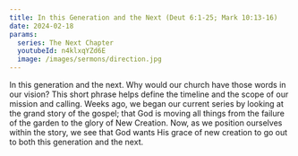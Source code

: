 ```yaml
---
title: In this Generation and the Next (Deut 6:1-25; Mark 10:13-16)
date: 2024-02-18
params:
  series: The Next Chapter
  youtubeId: n4klxqYZd6E
  image: /images/sermons/direction.jpg
---
```


In this generation and the next. Why would our church have those words in our vision? This short phrase helps define the timeline and the scope of our mission and calling. Weeks ago, we began our current series by looking at the grand story of the gospel; that God is moving all things from the failure of the garden to the glory of New Creation. Now, as we position ourselves within the story, we see that God wants His grace of new creation to go out to both this generation and the next.
